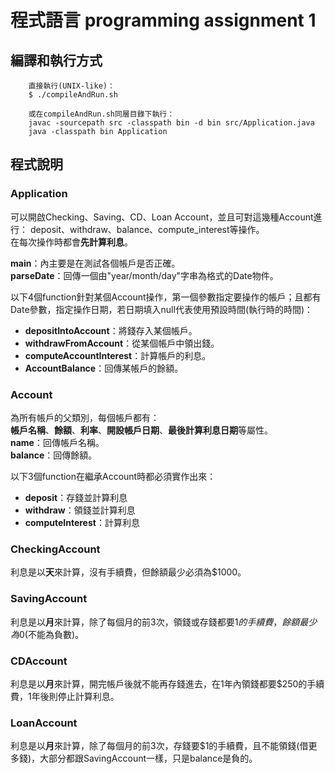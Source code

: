 # 程式語言 programming assignment 1

## 編譯和執行方式
```
	直接執行(UNIX-like)：
	$ ./compileAndRun.sh
	
	或在compileAndRun.sh同層目錄下執行：
	javac -sourcepath src -classpath bin -d bin src/Application.java 
	java -classpath bin Application
```

## 程式說明

### Application
可以開啟Checking、Saving、CD、Loan Account，並且可對這幾種Account進行：
deposit、withdraw、balance、compute_interest等操作。  
在每次操作時都會**先計算利息**。  

**main**：內主要是在測試各個帳戶是否正確。  
**parseDate**：回傳一個由"year/month/day"字串為格式的Date物件。  

以下4個function針對某個Account操作，第一個參數指定要操作的帳戶；且都有Date參數，指定操作日期，若日期填入null代表使用預設時間(執行時的時間)：  

* **depositIntoAccount**：將錢存入某個帳戶。  
* **withdrawFromAccount**：從某個帳戶中領出錢。  
* **computeAccountInterest**：計算帳戶的利息。   
* **AccountBalance**：回傳某帳戶的餘額。 

### Account
為所有帳戶的父類別，每個帳戶都有：  
**帳戶名稱**、**餘額**、**利率**、**開設帳戶日期**、**最後計算利息日期**等屬性。  
**name**：回傳帳戶名稱。  
**balance**：回傳餘額。  
  
以下3個function在繼承Account時都必須實作出來：  

 * **deposit**：存錢並計算利息
 * **withdraw**：領錢並計算利息
 * **computeInterest**：計算利息

### CheckingAccount
利息是以**天**來計算，沒有手續費，但餘額最少必須為$1000。 

### SavingAccount
利息是以**月**來計算，除了每個月的前3次，領錢或存錢都要$1的手續費，餘額最少為$0(不能為負數)。
  
### CDAccount
利息是以**月**來計算，開完帳戶後就不能再存錢進去，在1年內領錢都要$250的手續費，1年後則停止計算利息。

### LoanAccount
利息是以**月**來計算，除了每個月的前3次，存錢要$1的手續費，且不能領錢(借更多錢)，大部分都跟SavingAccount一樣，只是balance是負的。  

